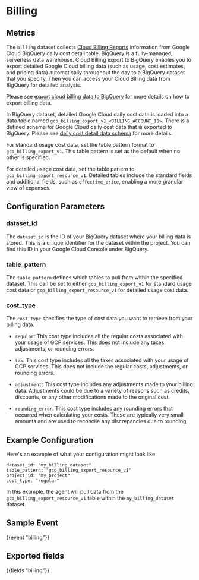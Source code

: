 # Billing

## Metrics

The `billing` dataset collects [Cloud Billing Reports](https://cloud.google.com/billing/docs/reports) information from Google Cloud BigQuery daily cost detail table. BigQuery is a fully-managed, serverless data warehouse. Cloud Billing export to BigQuery enables you to export detailed Google Cloud billing data (such as usage, cost estimates, and pricing data) automatically throughout the day to a BigQuery dataset that you specify. Then you can access your Cloud Billing data from BigQuery for detailed analysis.

Please see [export cloud billing data to BigQuery](https://cloud.google.com/billing/docs/how-to/export-data-bigquery) for more details on how to export billing data.

In BigQuery dataset, detailed Google Cloud daily cost data is loaded into a data table named `gcp_billing_export_v1_<BILLING_ACCOUNT_ID>`. There is a defined schema for Google Cloud daily cost data that is exported to BigQuery. Please see [daily cost detail data schema](https://cloud.google.com/billing/docs/how-to/export-data-bigquery-tables#data-schema) for more details.

For standard usage cost data, set the table pattern format to `gcp_billing_export_v1`. This table pattern is set as the default when no other is specified.

For detailed usage cost data, set the table pattern to `gcp_billing_export_resource_v1`. Detailed tables include the standard fields and additional fields, such as `effective_price`, enabling a more granular view of expenses.

## Configuration Parameters

### dataset_id

The `dataset_id` is the ID of your BigQuery dataset where your billing data is stored. This is a unique identifier for the dataset within the project. You can find this ID in your Google Cloud Console under BigQuery.

### table_pattern

The `table_pattern` defines which tables to pull from within the specified dataset. This can be set to either `gcp_billing_export_v1` for standard usage cost data or `gcp_billing_export_resource_v1` for detailed usage cost data.

### cost_type

The `cost_type` specifies the type of cost data you want to retrieve from your billing data.

- `regular`: This cost type includes all the regular costs associated with your usage of GCP services. This does not include any taxes, adjustments, or rounding errors.

- `tax`: This cost type includes all the taxes associated with your usage of GCP services. This does not include the regular costs, adjustments, or rounding errors.

- `adjustment`: This cost type includes any adjustments made to your billing data. Adjustments could be due to a variety of reasons such as credits, discounts, or any other modifications made to the original cost.

- `rounding_error`: This cost type includes any rounding errors that occurred when calculating your costs. These are typically very small amounts and are used to reconcile any discrepancies due to rounding.

## Example Configuration

Here's an example of what your configuration might look like:

```
dataset_id: "my_billing_dataset"
table_pattern: "gcp_billing_export_resource_v1"
project_id: "my_project"
cost_type: "regular"
```

In this example, the agent will pull data from the `gcp_billing_export_resource_v1` table within the `my_billing_dataset` dataset.

## Sample Event
    
{{event "billing"}}

## Exported fields

{{fields "billing"}}